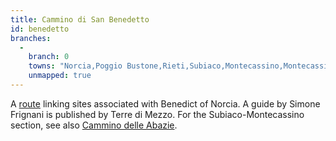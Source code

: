 ```yaml
---
title: Cammino di San Benedetto
id: benedetto
branches:
  -
    branch: 0
    towns: "Norcia,Poggio Bustone,Rieti,Subiaco,Montecassino,Montecassino"
    unmapped: true
---
```


A [route][0] linking sites associated with Benedict of Norcia. A guide by Simone Frignani is published by Terre di Mezzo. For the Subiaco-Montecassino section, see also [Cammino delle Abazie][1].

[0]: http://www.camminodibenedetto.it/
[1]: abbazie.html